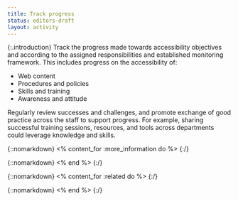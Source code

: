 ```yaml
---
title: Track progress
status: editors-draft
layout: activity
---
```


{:.introduction}
Track the progress made towards accessibility objectives and according to the assigned responsibilities and established monitoring framework. This includes progress on the accessibility of:

* Web content
* Procedures and policies
* Skills and training
* Awareness and attitude

Regularly review successes and challenges, and promote exchange of good practice across the staff to support progress. For example, sharing successful training sessions, resources, and tools across departments could leverage knowledge and skills.

{::nomarkdown}
<% content_for :more_information do %>
{:/}
  
{::nomarkdown}
<% end %>
{:/}

{::nomarkdown}
<% content_for :related do %>
{:/}

{::nomarkdown}
<% end %>
{:/}
